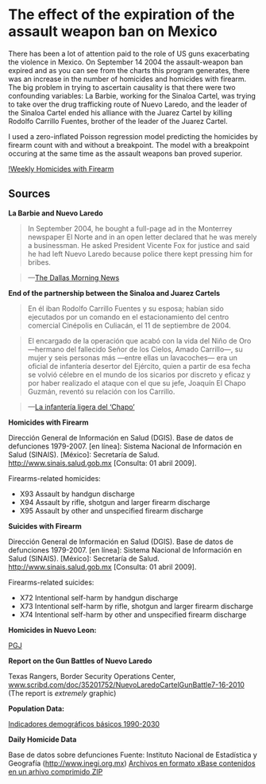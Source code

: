 ﻿The effect of the expiration of the assault weapon ban on Mexico
===================================================================

There has been a lot of attention paid to the role of US guns exacerbating the violence in Mexico. On September 14 2004 the assault-weapon ban expired and as you can see from the charts this program generates, there was an increase in the number of homicides and homicides with firearm. The big problem in trying to ascertain causality is that there were two confounding variables: La Barbie, working for the Sinaloa Cartel, was trying to take over the drug trafficking route of Nuevo Laredo, and the leader of the Sinaloa Cartel ended his alliance with the Juarez Cartel by killing Rodolfo Carrillo Fuentes, brother of the leader of the Juarez Cartel. 

I used a zero-inflated Poisson regression model predicting the homicides by firearm count with and without a breakpoint. The model with a breakpoint occuring at the same time as the assault weapons ban proved superior.

[!Weekly Homicides with Firearm](http://imgur.com/1THui.png)

Sources
--------

__La Barbie and Nuevo Laredo__
>In September 2004, he bought a full-page ad in the Monterrey newspaper El Norte and in an open letter declared that he was merely a businessman. He asked President Vicente Fox for justice and said he had left Nuevo Laredo because police there kept pressing him for bribes.

>—[The Dallas Morning News](http://www.dallasnews.com/sharedcontent/dws/news/dmn/stories/032106dnintlabarbie.2c3e434.html)

__End of the partnership between the Sinaloa and Juarez Cartels__
>En él iban Rodolfo Carrillo Fuentes y su esposa; habían sido ejecutados por un comando en el estacionamiento del centro comercial Cinépolis en Culiacán, el 11 de septiembre de 2004.

>El encargado de la operación que acabó con la vida del Niño de Oro —hermano del fallecido Señor de los Cielos, Amado Carrillo—, su mujer y seis personas más —entre ellas un lavacoches— era un oficial de infantería desertor del Ejército, quien a partir de esa fecha se volvió célebre en el mundo de los sicarios por discreto y eficaz y por haber realizado el ataque con el que su jefe, Joaquín El Chapo Guzmán, reventó su relación con los Carrillo.

>—[La infantería ligera del ‘Chapo’](http://www.eluniversal.com.mx/nacion/159407.html)

__Homicides with Firearm__

Dirección General de Información en Salud (DGIS). Base de datos de defunciones 1979-2007. [en línea]: Sistema Nacional de Información en Salud (SINAIS). [México]: Secretaría de Salud. <http://www.sinais.salud.gob.mx> [Consulta: 01 abril 2009].

Firearms-related homicides: 

* X93 Assault by handgun discharge
* X94 Assault by rifle, shotgun and larger firearm discharge
* X95 Assault by other and unspecified firearm discharge

__Suicides with Firearm__

Dirección General de Información en Salud (DGIS). Base de datos de defunciones 1979-2007. [en línea]: Sistema Nacional de Información en Salud (SINAIS). [México]: Secretaría de Salud. <http://www.sinais.salud.gob.mx> [Consulta: 01 abril 2009].

Firearms-related suicides: 

* X72 Intentional self-harm by handgun discharge
* X73 Intentional self-harm by rifle, shotgun and larger firearm discharge
* X74 Intentional self-harm by other and unspecified firearm discharge

__Homicides in Nuevo Leon:__

[PGJ](http://www.nl.gob.mx/pics/pages/pgj_estmunicipaljua_base/Juah29.xls)

__Report on the Gun Battles of Nuevo Laredo__

Texas Rangers, Border Security Operations Center, www.scribd.com/doc/35201752/NuevoLaredoCartelGunBattle7-16-2010 (The report is _extremely_ graphic)

__Population Data:__

[Indicadores demográficos básicos 1990-2030](http://www.conapo.gob.mx/index.php?option=com_content&view=article&id=125&Itemid=203)

__Daily Homicide Data__

Base de datos sobre defunciones Fuente: Instituto Nacional de Estadística y Geografía (http://www.inegi.org.mx)
[Archivos en formato xBase contenidos en un arhivo comprimido ZIP](http://www.sinais.salud.gob.mx/basesdedatos/index.html#estatica)